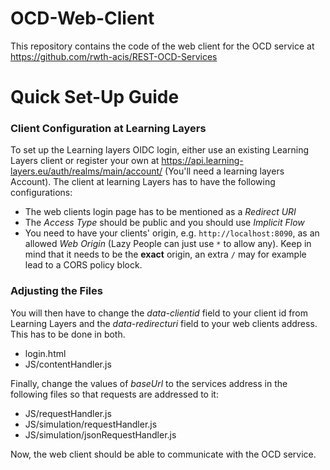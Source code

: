 # OCD-Web-Client
This repository contains the code of the web client for the OCD service at https://github.com/rwth-acis/REST-OCD-Services

# Quick Set-Up Guide
### Client Configuration at Learning Layers
To set up the Learning layers OIDC login, either use an existing Learning Layers client or register your own at https://api.learning-layers.eu/auth/realms/main/account/ (You'll need a learning layers Account).
The client at learning Layers has to have the following configurations:
* The web clients login page has to be mentioned as a _Redirect URI_
* The _Access Type_ should be public and you should use _Implicit Flow_
* You need to have your clients' origin, e.g. ``http://localhost:8090``, as an allowed _Web Origin_ (Lazy People can just use ``*`` to allow any). Keep in mind that it needs to be the **exact** origin, an extra ``/`` may for example lead to a CORS policy block.

### Adjusting the Files
You will then have to change the _data-clientid_ field to your client id from Learning Layers and the _data-redirecturi_ field to your web clients address. This has to be done in both.
* login.html
* JS/contentHandler.js

Finally, change the values of _baseUrl_ to the services address in the following files so that requests are addressed to it:
* JS/requestHandler.js
* JS/simulation/requestHandler.js
* JS/simulation/jsonRequestHandler.js

Now, the web client should be able to communicate with the OCD service.
